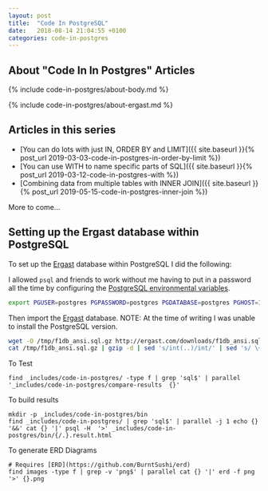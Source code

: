 ```yaml
---
layout: post
title:  "Code In PostgreSQL"
date:   2018-08-14 21:04:55 +0100
categories: code-in-postgres
---
```


## About "Code In In Postgres" Articles

{% include code-in-postgres/about-body.md %}

{% include code-in-postgres/about-ergast.md %}

## Articles in this series

  * [You can do lots with just IN, ORDER BY and LIMIT]({{ site.baseurl }}{% post_url 2019-03-03-code-in-postgres-in-order-by-limit %})
  * [You can use WITH to name specific parts of SQL]({{ site.baseurl }}{% post_url 2019-03-12-code-in-postgres-with %})
  * [Combining data from multiple tables with INNER JOIN]({{ site.baseurl }}{% post_url 2019-05-15-code-in-postgres-inner-join %})

More to come...

<!--
<li>Some NoSQL databases do not support the INNER JOIN</li>
<li>A NoSQL developer might not know about: GROUP BY</li>
<li>Sub select</li>
<li>Variables</li>
<li>Prepare JSON</li>
<li>Create Function (and testing it)</li>
<li>Custom Aggregates</li>
-->

## Setting up the Ergast database within PostgreSQL

To set up the [Ergast](https://ergast.com/mrd) database within PostgreSQL I did the following:

I allowed `psql` and friends to work without me having to put in a password all the time by configuring the [PostgreSQL environmental variables](https://www.postgresql.org/docs/current/libpq-envars.html).

```sh
export PGUSER=postgres PGPASSWORD=postgres PGDATABASE=postgres PGHOST=127.0.0.1
```

Then import the [Ergast](http://ergast.com/) database. NOTE: At the time of writing I was unable to install the PostgreSQL version.

```sh
wget -O /tmp/f1db_ansi.sql.gz http://ergast.com/downloads/f1db_ansi.sql.gz
cat /tmp/f1db_ansi.sql.gz | gzip -d | sed 's/int(..)/int/' | sed 's/ \+AUTO_INCREMENT//' |  sed "s/\\\'/\'\'/g" |  sed 's/UNIQUE KEY \"\(\w\+\)\"/UNIQUE /' | sed 's/^ *KEY .*(\"\(.*\)\")/CHECK ("\1" > 0)/' | sed 's/ date NOT NULL DEFAULT .0000.*,/ date,/'| psql
```

To Test

    find _includes/code-in-postgres/ -type f | grep 'sql$' | parallel '_includes/code-in-postgres/compare-results  {}'

To build results

    mkdir -p _includes/code-in-postgres/bin
    find _includes/code-in-postgres/ | grep 'sql$' | parallel -j 1 echo {} '&&' cat {} '|' psql -H  '>' _includes/code-in-postgres/bin/{/.}.result.html

To generate ERD Diagrams

    # Requires [ERD](https://github.com/BurntSushi/erd) 
    find images -type f | grep -v 'png$' | parallel cat {} '|' erd -f png '>' {}.png

 
